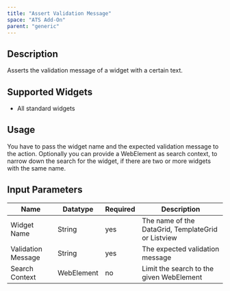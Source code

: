 ```yaml
---
title: "Assert Validation Message"
space: "ATS Add-On" 
parent: "generic"
---
```


## Description

Asserts the validation message of a widget with a certain text.

## Supported Widgets

 + All standard widgets

## Usage

You have to pass the widget name and the expected validation message to the action.
Optionally you can provide a WebElement as search context, to narrow down the search for the widget, if there are two or more widgets with the same name.

## Input Parameters

Name | Datatype |Required| Description
--- | --- | --- | ---
Widget Name | String | yes | The name of the DataGrid, TemplateGrid or Listview
Validation Message | String | yes | The expected validation message
Search Context | WebElement | no |Limit the search to the given WebElement

